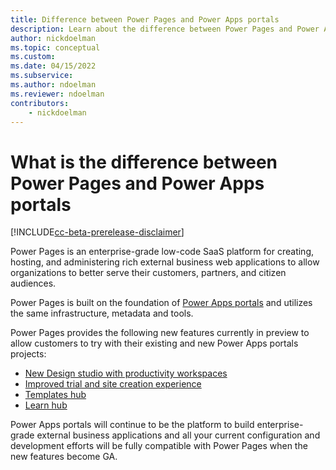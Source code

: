 ```yaml
---
title: Difference between Power Pages and Power Apps portals
description: Learn about the difference between Power Pages and Power Apps portals
author: nickdoelman
ms.topic: conceptual
ms.custom: 
ms.date: 04/15/2022
ms.subservice:
ms.author: ndoelman
ms.reviewer: ndoelman
contributors:
    - nickdoelman
---
```


# What is the difference between Power Pages and Power Apps portals

[!INCLUDE[cc-beta-prerelease-disclaimer](includes/cc-beta-prerelease-disclaimer.md)]

Power Pages is an enterprise-grade low-code SaaS platform for creating, hosting, and administering rich external business web applications to allow organizations to better serve their customers, partners, and citizen audiences.

Power Pages is built on the foundation of [Power Apps portals](/power-apps/maker/portals/) and utilizes the same infrastructure, metadata and tools.

Power Pages provides the following new features currently in preview to allow customers to try with their existing and new Power Apps portals projects:

- [New Design studio with productivity workspaces](/getting-started/use-design-studio.md)
- [Improved trial and site creation experience](/getting-started/trial-signup.md)
- [Templates hub](/templates/index.md)
- [Learn hub](/getting-started/use-learnhub.md)

Power Apps portals will continue to be the platform to build enterprise-grade external business applications and all your current configuration and development efforts will be fully compatible with Power Pages when the new features become GA.
